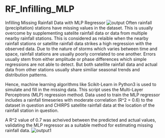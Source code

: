 # RF_Infilling_MLP
Infilling Missing Rainfall Data with MLP Regressor
![output](https://user-images.githubusercontent.com/93307196/192237757-c629f971-168a-43e3-9810-50b778a61140.png)
Often rainfall (precipitation) stations have missing values in the dataset. This is usually overcome by supplementing satelite rainfall data or data from multiple nearby rainfall stations.
This is considered as relaible when the nearby rainfall stations or satellite rainfall data strikes a high regression with the observed data.
Due to the nature of storms which varies between time and space, rainfall stations are usually poorly correlated to one another. 
Errors usually stem from either amplitude or phase differences which simple regressions are not able to detect.
But both satellite rainfall data and actual data from other stations usually share similiar seasonal trends and distribution patterns.

Hence, machine learning algorithms like Scikit-Learn in Python3 is used to simulate and fill in the missing data.
This script uses the Multi-Layer Perceptrons (MLP) regression method. 
Data used to train the MLP regressor includes a rainfall timeseries with moderate correlation (R^2 = 0.6) to the dataset in question and CHIRPS satellite rainfall data at the location of the rainfall station in question.

A R^2 value of 0.7 was acheived between the predicted and actual values, validating the MLP regressor as a suitable method for estimating missing rainfall data.
![output1](https://user-images.githubusercontent.com/93307196/192239030-5d1e9074-e552-4048-af94-7b5ed2622030.png)

